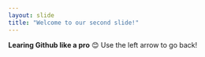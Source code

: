 ```yaml
---
layout: slide
title: "Welcome to our second slide!"
---
```

**Learing Github like a pro** :blush:
Use the left arrow to go back!
